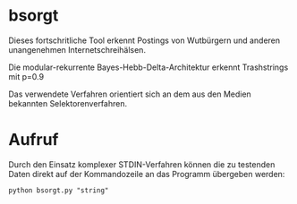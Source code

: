 # bsorgt

Dieses fortschritliche Tool erkennt Postings von Wutbürgern und anderen unangenehmen Internetschreihälsen.

Die modular-rekurrente Bayes-Hebb-Delta-Architektur erkennt Trashstrings mit p=0.9

Das verwendete Verfahren orientiert sich an dem aus den Medien bekannten Selektorenverfahren.


# Aufruf

Durch den Einsatz komplexer STDIN-Verfahren können die zu testenden Daten direkt auf der Kommandozeile an das Programm
übergeben werden:


    python bsorgt.py "string"
